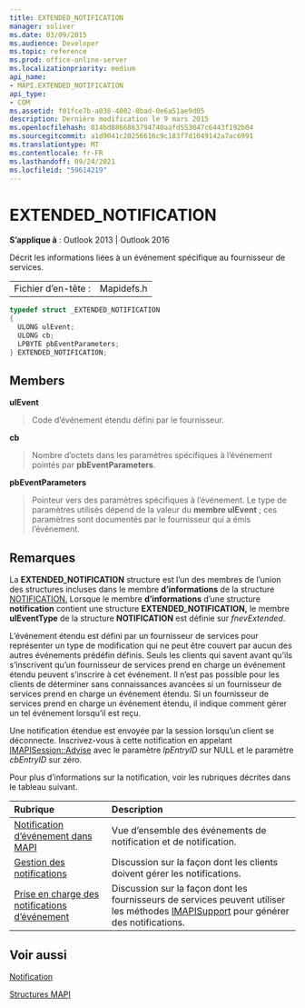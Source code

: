 ```yaml
---
title: EXTENDED_NOTIFICATION
manager: soliver
ms.date: 03/09/2015
ms.audience: Developer
ms.topic: reference
ms.prod: office-online-server
ms.localizationpriority: medium
api_name:
- MAPI.EXTENDED_NOTIFICATION
api_type:
- COM
ms.assetid: f01fce7b-a038-4002-8bad-0e6a51ae9d05
description: Dernière modification le 9 mars 2015
ms.openlocfilehash: 814bd8866863794740aafd553047c6443f192b04
ms.sourcegitcommit: a1d9041c20256616c9c183f7d1049142a7ac6991
ms.translationtype: MT
ms.contentlocale: fr-FR
ms.lasthandoff: 09/24/2021
ms.locfileid: "59614219"
---
```

# <a name="extended_notification"></a>EXTENDED_NOTIFICATION

  
  
**S’applique à** : Outlook 2013 | Outlook 2016 
  
Décrit les informations liées à un événement spécifique au fournisseur de services. 
  
|||
|:-----|:-----|
|Fichier d’en-tête :  <br/> |Mapidefs.h  <br/> |
   
```cpp
typedef struct _EXTENDED_NOTIFICATION
{
  ULONG ulEvent;
  ULONG cb;
  LPBYTE pbEventParameters;
} EXTENDED_NOTIFICATION;

```

## <a name="members"></a>Members

 **ulEvent**
  
> Code d’événement étendu défini par le fournisseur.
    
 **cb**
  
> Nombre d’octets dans les paramètres spécifiques à l’événement pointés par **pbEventParameters**. 
    
 **pbEventParameters**
  
> Pointeur vers des paramètres spécifiques à l’événement. Le type de paramètres utilisés dépend de la valeur du **membre ulEvent** ; ces paramètres sont documentés par le fournisseur qui a émis l’événement. 
    
## <a name="remarks"></a>Remarques

La **EXTENDED_NOTIFICATION** structure est l’un des membres de l’union des structures incluses dans le membre **d’informations** de la structure [NOTIFICATION.](notification.md) Lorsque le membre **d’informations** d’une structure **notification** contient une structure **EXTENDED_NOTIFICATION,** le membre **ulEventType** de la structure **NOTIFICATION** est définie sur  _fnevExtended_.
  
L’événement étendu est défini par un fournisseur de services pour représenter un type de modification qui ne peut être couvert par aucun des autres événements prédéfin définis. Seuls les clients qui savent avant qu’ils s’inscrivent qu’un fournisseur de services prend en charge un événement étendu peuvent s’inscrire à cet événement. Il n’est pas possible pour les clients de déterminer sans connaissances avancées si un fournisseur de services prend en charge un événement étendu. Si un fournisseur de services prend en charge un événement étendu, il indique comment gérer un tel événement lorsqu’il est reçu.
  
Une notification étendue est envoyée par la session lorsqu’un client se déconnecte. Inscrivez-vous à cette notification en appelant [IMAPISession::Advise](imapisession-advise.md) avec le paramètre  _lpEntryID_ sur NULL et le paramètre  _cbEntryID_ sur zéro. 
  
Pour plus d’informations sur la notification, voir les rubriques décrites dans le tableau suivant.
  
|**Rubrique**|**Description**|
|:-----|:-----|
|[Notification d’événement dans MAPI](event-notification-in-mapi.md) <br/> |Vue d’ensemble des événements de notification et de notification.  <br/> |
|[Gestion des notifications](handling-notifications.md) <br/> |Discussion sur la façon dont les clients doivent gérer les notifications.  <br/> |
|[Prise en charge des notifications d’événement](supporting-event-notification.md) <br/> |Discussion sur la façon dont les fournisseurs de services peuvent utiliser les méthodes [IMAPISupport](imapisupportiunknown.md) pour générer des notifications.  <br/> |
   
## <a name="see-also"></a>Voir aussi



[Notification](notification.md)


[Structures MAPI](mapi-structures.md)

